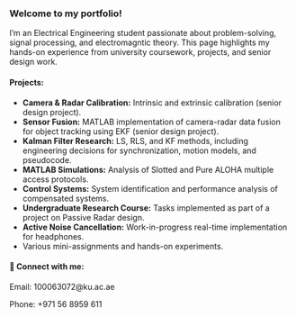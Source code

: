 <h3>Welcome to my portfolio!</h3>
<p>I’m an Electrical Engineering student passionate about problem-solving, signal processing, and electromagntic theory. This page highlights my hands-on experience from university coursework, projects, and senior design work.</p>

<h4>Projects:</h4>
<ul>
  <li><strong>Camera & Radar Calibration:</strong> Intrinsic and extrinsic calibration (senior design project).</li>
  <li><strong>Sensor Fusion:</strong> MATLAB implementation of camera-radar data fusion for object tracking using EKF (senior design project).</li>
  <li><strong>Kalman Filter Research:</strong> LS, RLS, and KF methods, including engineering decisions for synchronization, motion models, and pseudocode.</li>
  <li><strong>MATLAB Simulations:</strong> Analysis of Slotted and Pure ALOHA multiple access protocols.</li>
  <li><strong>Control Systems:</strong> System identification and performance analysis of compensated systems.</li>
  <li><strong>Undergraduate Research Course:</strong> Tasks implemented as part of a project on Passive Radar design.</li>
  <li><strong>Active Noise Cancellation:</strong> Work-in-progress real-time implementation for headphones.</li>
  <li>Various mini-assignments and hands-on experiments.</li>
</ul>

<h4>🤳 Connect with me:</h4>
<p>Email: 100063072@ku.ac.ae </p>
<p>Phone: +971 56 8959 611 </p>
